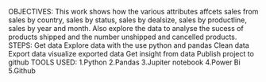 OBJECTIVES:
This work shows how the various attributes affcets sales from sales by country, sales by status, sales by dealsize, sales by productline, sales by year and month.
Also explore the data to analyse the sucess of products shipped and the number unshipped and cancelled products.
STEPS:
Get data
Explore data with the use python and pandas
Clean data
Export data
visualize exported data
Get insight from data
Publish project to github
TOOLS USED: 1.Python 2.Pandas 3.Jupiter notebook 4.Power Bi 5.Github
